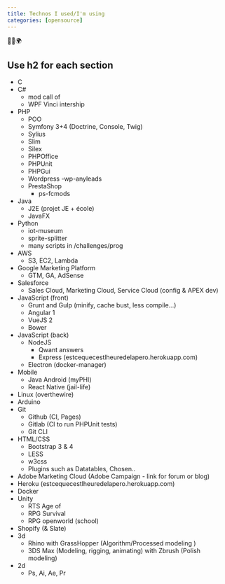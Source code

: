 ```yaml
---
title: Technos I used/I'm using
categories: [opensource]
---
```


<p class="text-center">🐍👑🌍</p>
<!--more-->

## Use h2 for each section
- C
- C#
  - mod call of
  - WPF Vinci intership
- PHP
  - POO
  - Symfony 3+4 (Doctrine, Console, Twig)
  - Sylius
  - Slim
  - Silex
  - PHPOffice
  - PHPUnit
  - PHPGui
  - Wordpress
    -wp-anyleads
  - PrestaShop
    - ps-fcmods
- Java
  - J2E (projet JE + école)
  - JavaFX
- Python
  - iot-museum
  - sprite-splitter
  - many scripts in /challenges/prog
- AWS
  - S3, EC2, Lambda
- Google Marketing Platform
  - GTM, GA, AdSense
- Salesforce
  - Sales Cloud, Marketing Cloud, Service Cloud (config & APEX dev)
- JavaScript (front)
  - Grunt and Gulp (minify, cache bust, less compile...)
  - Angular 1
  - VueJS 2
  - Bower
- JavaScript (back)
  - NodeJS
    - Qwant answers
    - Express (estcequecestlheuredelapero.herokuapp.com)
  - Electron (docker-manager)
- Mobile
  - Java Android (myPHI)
  - React Native (jail-life)
- Linux (overthewire)
- Arduino
- Git
  - Github (CI, Pages)
  - Gitlab (CI to run PHPUnit tests)
  - Git CLI
- HTML/CSS
  - Bootstrap 3 & 4
  - LESS
  - w3css
  - Plugins such as Datatables, Chosen..
- Adobe Marketing Cloud (Adobe Campaign - link for forum or blog)
- Heroku (estcequecestlheuredelapero.herokuapp.com)
- Docker
- Unity
  - RTS Age of
  - RPG Survival
  - RPG openworld (school)
- Shopify (& Slate)
- 3d
  - Rhino with GrassHopper (Algorithm/Processed modeling )
  - 3DS Max (Modeling, rigging, animating) with Zbrush (Polish modeling)
- 2d
  - Ps, Ai, Ae, Pr
